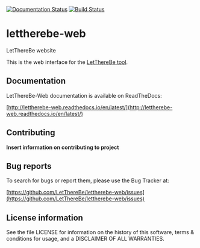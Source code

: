 [![Documentation Status](https://readthedocs.org/projects/lettherebe-web/badge/?version=latest)](http://lettherebe-web.readthedocs.io/en/latest/?badge=latest)
[![Build Status](https://travis-ci.org/LetThereBe/lettherebe-web.svg?branch=master)](https://travis-ci.org/LetThereBe/lettherebe-web)


# lettherebe-web
LetThereBe website

This is the web interface for the [LetThereBe tool](https://github.com/LetThereBe/lettherebe).

## Documentation

LetThereBe-Web documentation is available on ReadTheDocs:

[http://lettherebe-web.readthedocs.io/en/latest/](http://lettherebe-web.readthedocs.io/en/latest/)

## Contributing

**Insert information on contributing to project**

## Bug reports

To search for bugs or report them, please use the  Bug Tracker at:

[https://github.com/LetThereBe/lettherebe-web/issues](https://github.com/LetThereBe/lettherebe-web/issues)

## License information

See the file LICENSE for information on the history of this software, terms & conditions for usage, and a DISCLAIMER OF ALL WARRANTIES.
